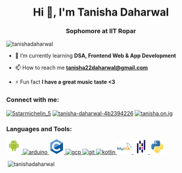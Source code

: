 <h1 align="center">Hi 👋, I'm Tanisha Daharwal</h1>
<h3 align="center">Sophomore at IIT Ropar</h3>

<p align="left"> <img src="https://komarev.com/ghpvc/?username=tanishadaharwal&label=Profile%20views&color=0e75b6&style=flat" alt="tanishadaharwal" /> </p>

- 🌱 I’m currently learning **DSA, Frontend Web & App Development**

- 📫 How to reach me **tanisha22daharwal@gmail.com**

- ⚡ Fun fact **I have a great music taste <3**

<h3 align="left">Connect with me:</h3>
<p align="left">
<a href="https://twitter.com/5starmichelin_5" target="blank"><img align="center" src="https://pics.freeicons.io/uploads/icons/png/3848290321556105338-512.png" alt="5starmichelin_5" height="30" width="40" /></a>
<a href="https://linkedin.com/in/tanisha-daharwal-4b2394226" target="blank"><img align="center" src="https://raw.githubusercontent.com/rahuldkjain/github-profile-readme-generator/master/src/images/icons/Social/linked-in-alt.svg" alt="tanisha-daharwal-4b2394226" height="30" width="40" /></a>
<a href="https://instagram.com/tanisha.on.ig" target="blank"><img align="center" src="https://raw.githubusercontent.com/rahuldkjain/github-profile-readme-generator/master/src/images/icons/Social/instagram.svg" alt="tanisha.on.ig" height="30" width="40" /></a>
</p>

<h3 align="left">Languages and Tools:</h3>
<p align="left"> <a href="https://developer.android.com" target="_blank" rel="noreferrer"> <img src="https://raw.githubusercontent.com/devicons/devicon/master/icons/android/android-original-wordmark.svg" alt="android" width="40" height="40"/> </a> <a href="https://www.arduino.cc/" target="_blank" rel="noreferrer"> <img src="https://cdn.worldvectorlogo.com/logos/arduino-1.svg" alt="arduino" width="40" height="40"/> </a> <a href="https://www.cprogramming.com/" target="_blank" rel="noreferrer"> <img src="https://raw.githubusercontent.com/devicons/devicon/master/icons/c/c-original.svg" alt="c" width="40" height="40"/> </a> <a href="https://cloud.google.com" target="_blank" rel="noreferrer"> <img src="https://www.vectorlogo.zone/logos/google_cloud/google_cloud-icon.svg" alt="gcp" width="40" height="40"/> </a> <a href="https://git-scm.com/" target="_blank" rel="noreferrer"> <img src="https://www.vectorlogo.zone/logos/git-scm/git-scm-icon.svg" alt="git" width="40" height="40"/> </a> <a href="https://kotlinlang.org" target="_blank" rel="noreferrer"> <img src="https://www.vectorlogo.zone/logos/kotlinlang/kotlinlang-icon.svg" alt="kotlin" width="40" height="40"/> </a> <a href="https://www.mysql.com/" target="_blank" rel="noreferrer"> <img src="https://raw.githubusercontent.com/devicons/devicon/master/icons/mysql/mysql-original-wordmark.svg" alt="mysql" width="40" height="40"/> </a> <a href="https://pandas.pydata.org/" target="_blank" rel="noreferrer"> <img src="https://raw.githubusercontent.com/devicons/devicon/2ae2a900d2f041da66e950e4d48052658d850630/icons/pandas/pandas-original.svg" alt="pandas" width="40" height="40"/> </a> <a href="https://www.python.org" target="_blank" rel="noreferrer"> <img src="https://raw.githubusercontent.com/devicons/devicon/master/icons/python/python-original.svg" alt="python" width="40" height="40"/> </a> </p>

<p>&nbsp;<img align="center" src="https://github-readme-stats.vercel.app/api?username=tanishadaharwal&show_icons=true&locale=en" alt="tanishadaharwal" /></p>
